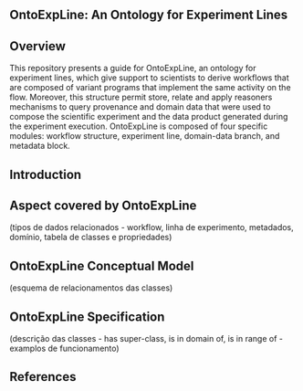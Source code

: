 ## OntoExpLine: An Ontology for Experiment Lines

## Overview

This repository presents a guide for OntoExpLine, an ontology for experiment lines, which give support to scientists to derive workflows that are composed of variant programs that implement the same activity on the flow.
Moreover, this structure permit store, relate and apply reasoners mechanisms to query provenance and domain data that were used to compose the scientific experiment and the data product generated during the experiment execution. OntoExpLine is composed of four specific modules: workflow structure, experiment line, domain-data branch, and metadata block.


## Introduction

## Aspect covered by OntoExpLine
(tipos de dados relacionados - workflow, linha de experimento, metadados, domínio, tabela de classes e propriedades)
## OntoExpLine Conceptual Model 
(esquema de relacionamentos das classes)
## OntoExpLine Specification
(descrição das classes - has super-class, is in domain of, is in range of - examplos de funcionamento)

## References
